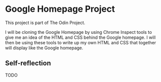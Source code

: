 # Google Homepage Project
This project is part of The Odin Project.

I will be cloning the Google Homepage by using Chrome Inspect tools to give me an idea of the HTML and CSS behind the Google homepage. I will then be using these tools to write up my own HTML and CSS that together will display like the Google homepage.

## Self-reflection

TODO
